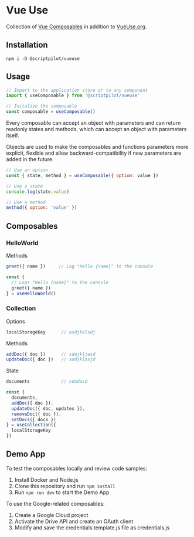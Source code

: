 # Vue Use

Collection of [Vue Composables](https://vuejs.org/guide/reusability/composables.html) in addition to [VueUse.org](https://vueuse.org/).

## Installation

````
npm i -D @scriptpilot/vueuse
````

## Usage

````js
// Import to the application store or to any component
import { useComposable } from '@scriptpilot/vueuse'

// Initalize the composable
const composable = useComposable()
````

Every composable can accept an object with parameters and can return readonly states and methods, which can accept an object with parameters itself.

Objects are used to make the composables and functions parameters more explicit, flexible and allow backward-compatibility if new parameters are added in the future.

````js
// Use an option
const { state, method } = useComposable({ option: value })

// Use a state
console.log(state.value)

// Use a method
method({ option: 'value' })
````

## Composables

### HelloWorld

Methods

````js
greet({ name })     // Log "Hello {name}" to the console
````


````js
const {
  // Logs "Hello {name}" to the console
  greet({ name })
} = useHelloWorld()
````

### Collection

Options

````js
localStorageKey      // asdjkalsdj
````

Methods

````js
addDoc({ doc })      // sdajkljasd
updateDoc({ doc })   // sadjklasjd
````

State

````js
documents            // sdadasd
````

````js
const {
  documents,
  addDoc({ doc }),
  updateDoc({ doc, updates }),
  removeDoc({ doc }),
  setDocs({ docs })
} = useCollection({
  localStorageKey
})
````

## Demo App

To test the composables locally and review code samples:

1. Install Docker and Node.js
2. Clone this repository and run `npm install`
4. Run `npm run dev` to start the Demo App

To use the Google-related composables:

1. Create a Google Cloud project 
2. Activate the Drive API and create an OAuth client
3. Modify and save the credentials.template.js file as credentials.js
